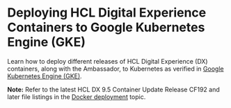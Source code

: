 # Deploying HCL Digital Experience Containers to Google Kubernetes Engine \(GKE\)

Learn how to deploy different releases of HCL Digital Experience \(DX\) containers, along with the Ambassador, to Kubernetes as verified in [Google Kubernetes Engine \(GKE\)](https://console.cloud.google.com/marketplace/details/google-cloud-platform/container-engine).

**Note:** Refer to the latest HCL DX 9.5 Container Update Release CF192 and later file listings in the [Docker deployment](../containerization/docker.html) topic.

